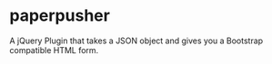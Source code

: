paperpusher
===========

A jQuery Plugin that takes a JSON object and gives you a Bootstrap compatible HTML form.
